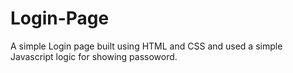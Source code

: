 # Login-Page
A simple Login page built using HTML and CSS and used a simple Javascript logic for showing passoword.



